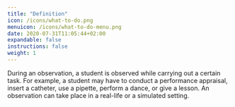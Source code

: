 ```yaml
---
title: "Definition"
icon: /icons/what-to-do.png
menuicon: /icons/what-to-do-menu.png
date: 2020-07-31T11:05:44+02:00
expandable: false
instructions: false
weight: 1
---
```


During an observation, a student is observed while carrying out a certain task. For example, a student may have to conduct a performance appraisal, insert a catheter, use a pipette, perform a dance, or give a lesson. An observation can take place in a real-life or a simulated setting. 